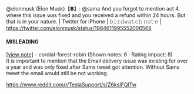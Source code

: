 @elonmusk (Elon Musk)【𝗕】: @sama And you forgot to mention act 4, where this issue was fixed and you received a refund within 24 hours. But that is in your nature. | Twitter for iPhone | 𝚋𝚒𝚛𝚍𝚠𝚊𝚝𝚌𝚑 𝚗𝚘𝚝𝚎 | https://twitter.com/elonmusk/status/1984611995552006568

#### MISLEADING

[[view note]](https://x.com/i/birdwatch/n/1984684262986072376) - cordial-forest-robin (Shown notes: 6 · Rating impact: 8)\
It is important to mention that the Email delivery issue was existing for over a year and was only fixed after Sams tweet got attention. Without Sams tweet the email would still be not working.

https://www.reddit.com/r/TeslaSupport/s/Z6ksIFQlTw
